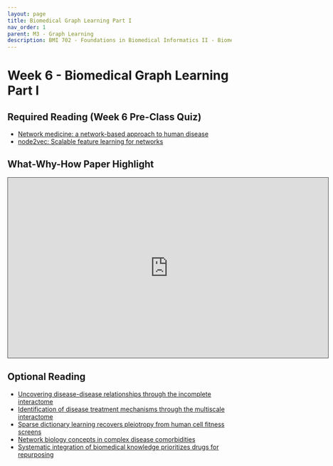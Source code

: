 ```yaml
---
layout: page
title: Biomedical Graph Learning Part I
nav_order: 1
parent: M3 - Graph Learning
description: BMI 702 - Foundations in Biomedical Informatics II - Biomedical Artificial Intelligence
---
```


# Week 6 - Biomedical Graph Learning Part I

## Required Reading (Week 6 Pre-Class Quiz)

* [Network medicine: a network-based approach to human disease](https://www.nature.com/articles/nrg2918)
* [node2vec: Scalable feature learning for networks](https://dl.acm.org/doi/10.1145/2939672.2939754)

## What-Why-How Paper Highlight

<iframe src="https://harvard.hosted.panopto.com/Panopto/Pages/Embed.aspx?id=d8ed827e-32b9-4ac7-b41f-ae490111ba99&autoplay=false&offerviewer=true&showtitle=true&showbrand=true&captions=false&start=0&interactivity=all" height="405" width="720" style="border: 1px solid #464646;" allowfullscreen allow="autoplay"></iframe>

## Optional Reading

* [Uncovering disease-disease relationships through the incomplete interactome](https://www.science.org/doi/10.1126/science.1257601)
* [Identification of disease treatment mechanisms through the multiscale interactome](https://www.nature.com/articles/s41467-021-21770-8)
* [Sparse dictionary learning recovers pleiotropy from human cell fitness screens](https://www.cell.com/cell-systems/fulltext/S2405-4712(21)00488-9)
* [Network biology concepts in complex disease comorbidities](https://www.nature.com/articles/nrg.2016.87)
* [Systematic integration of biomedical knowledge prioritizes drugs for repurposing](https://elifesciences.org/articles/26726)